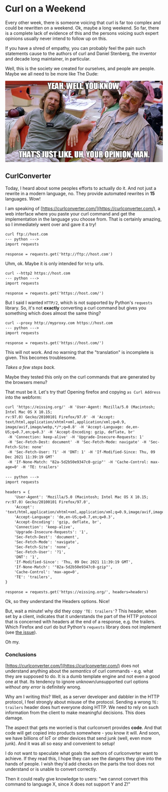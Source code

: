 # Curl on a Weekend

Every other week, there is someone voicing that curl is far too complex and could be rewritten on a weekend. Ok, maybe a long weekend. So far, there is a complete lack of evidence of this and the persons voicing such expert opinions usually never intend to follow up on this.

If you have a shred of empathy, you can probably feel the pain such statements cause to the authors of curl and Daniel Stenberg, the inventor and decade long maintainer, in particular. 

Well, this is the society we created for ourselves, and people are people. Maybe we all need to be more like The Dude:

![](images/dude-opinion.jpg)

## CurlConverter

Today, I heard about some peoples efforts to actually do it. And not just a rewrite in a modern language, no. They provide automated rewrites in **15** languages. Wow!

I am speaking of [https://curlconverter.com/](https://curlconverter.com/), a web interface where you paste your curl command and get the implementation in the language you choose from. That is certainly amazing, so I immediately went over and gave it a try!

```
curl ftp://host.com
--- python --->
import requests

response = requests.get('http://ftp://host.com')
```

Uhm, ok. Maybe it is only intended for `http` urls.

```
curl --http2 https://host.com
--- python --->
import requests

response = requests.get('https://host.com/')
```

But I said I wanted `HTTP/2`, which is not supported by Python's `requests` library. So, it's not **exactly** converting a curl command but gives you something which does almost the same thing?

```
curl --proxy http://myproxy.com https://host.com
--- python --->
import requests

response = requests.get('https://host.com/')
```

This will not work. And no warning that the "translation" is incomplete is given. This becomes troublesome.

*Takes a few steps back.*

Maybe they tested this only on the curl commands that are generated by the browsers menu?

That must be it. Let's try that! Opening firefox and copying `as Curl Address` into the webform:

```
curl 'https://eissing.org/' -H 'User-Agent: Mozilla/5.0 (Macintosh; Intel Mac OS X 10.15; 
rv:97.0) Gecko/20100101 Firefox/97.0' -H 'Accept: text/html,application/xhtml+xml,application/xml;q=0.9,
image/avif,image/webp,*/*;q=0.8' -H 'Accept-Language: de,en-US;q=0.7,en;q=0.3' -H 'Accept-Encoding: gzip, deflate, br'
 -H 'Connection: keep-alive' -H 'Upgrade-Insecure-Requests: 1' 
 -H 'Sec-Fetch-Dest: document' -H 'Sec-Fetch-Mode: navigate' -H 'Sec-Fetch-Site: none' 
 -H 'Sec-Fetch-User: ?1' -H 'DNT: 1' -H 'If-Modified-Since: Thu, 09 Dec 2021 11:39:19 GMT' 
 -H 'If-None-Match: "82a-5d2b50e9347c0-gzip"' -H 'Cache-Control: max-age=0' -H 'TE: trailers'

--- python --->
import requests

headers = {
    'User-Agent': 'Mozilla/5.0 (Macintosh; Intel Mac OS X 10.15; rv:97.0) Gecko/20100101 Firefox/97.0',
    'Accept': 'text/html,application/xhtml+xml,application/xml;q=0.9,image/avif,image/webp,*/*;q=0.8',
    'Accept-Language': 'de,en-US;q=0.7,en;q=0.3',
    'Accept-Encoding': 'gzip, deflate, br',
    'Connection': 'keep-alive',
    'Upgrade-Insecure-Requests': '1',
    'Sec-Fetch-Dest': 'document',
    'Sec-Fetch-Mode': 'navigate',
    'Sec-Fetch-Site': 'none',
    'Sec-Fetch-User': '?1',
    'DNT': '1',
    'If-Modified-Since': 'Thu, 09 Dec 2021 11:39:19 GMT',
    'If-None-Match': '"82a-5d2b50e9347c0-gzip"',
    'Cache-Control': 'max-age=0',
    'TE': 'trailers',
}

response = requests.get('https://eissing.org/', headers=headers)
```
Ok, so they understand the Headers options. Nice!

But, wait a minute! why did they copy `'TE: trailers'`? This header, when set by a client, indicates that it understands the part of the HTTP protocol that is concerned with headers at the end of a response, e.g. the trailers. Which Firefox and curl do but Python's `requests` library does not implement (see [the issue](https://github.com/psf/requests/issues/2281)).

Oh my.

### Conclusions

[https://curlconverter.com/](https://curlconverter.com/) does not understand anything about the *semantics* of curl commands - e.g. what they are supposed to do. It is a dumb template engine and not even a good one at that. Its tendency to ignore unknown/unsupported curl options *without any error* is definitely wrong.

Why am I writing this? Well, as a server developer and dabbler in the HTTP protocol, I feel strongly about misuse of the protocol. Sending a wrong `TE: trailers` header does hurt everyone doing HTTP. We need to rely on such information from the client to make meaningful decisions. This does damage.

The aspect that gets me worried is that curlconvert provides **code**. And that code will get copied into products somewhere - you know it will. And soon, we have billions of IoT or other devices that send junk (well, even more junk). And it was all so easy and convenient to setup!

I do not want to speculate what goals the authors of curlconverter want to achieve. If they read this, I hope they can see the dangers they give into the hands of people. I wish they'd add checks on the parts the tool does not understand or is unable to convert correctly.

Then it could really give knowledge to users: "we cannot convert this command to language X, since X does not support Y and Z!"



